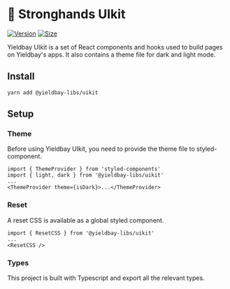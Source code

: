 # 💸 Stronghands UIkit

[![Version](https://img.shields.io/npm/v/@yieldbay-libs/uikit)](https://www.npmjs.com/package/@yieldbay-libs/uikit) [![Size](https://img.shields.io/bundlephobia/min/@yieldbay-libs/uikit)](https://www.npmjs.com/package/@yieldbay-libs/uikit)

Yieldbay UIkit is a set of React components and hooks used to build pages on Yieldbay's apps. It also contains a theme file for dark and light mode.

## Install

`yarn add @yieldbay-libs/uikit`

## Setup

### Theme

Before using Yieldbay UIkit, you need to provide the theme file to styled-component.

```
import { ThemeProvider } from 'styled-components'
import { light, dark } from '@yieldbay-libs/uikit'
...
<ThemeProvider theme={isDark}>...</ThemeProvider>
```

### Reset

A reset CSS is available as a global styled component.

```
import { ResetCSS } from '@yieldbay-libs/uikit'
...
<ResetCSS />
```

### Types

This project is built with Typescript and export all the relevant types.
